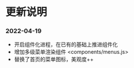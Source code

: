 # 更新说明

### 2022-04-19

 - 开启组件化进程，在已有的基础上推进组件化
 - 增加多级菜单渲染组件 <components/menus.js>
 - 替换了首页的菜单图标，美观度++